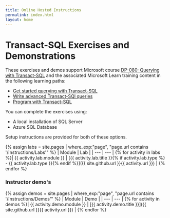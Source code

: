 ```yaml
---
title: Online Hosted Instructions
permalink: index.html
layout: home
---
```


# Transact-SQL Exercises and Demonstrations

These exercises and demos support Microsoft course [DP-080: Querying with Transact-SQL](https://docs.microsoft.com/training/courses/dp-080t00) and the associated Microsoft Learn training content in the following learning paths:

- [Get started querying with Transact-SQL](https://docs.microsoft.com/training/paths/get-started-querying-with-transact-sql/)
- [Write advanced Transact-SQl queries](https://docs.microsoft.com/training/paths/write-advanced-transact-sql-queries/)
- [Program with Transact-SQL](https://docs.microsoft.com/training/paths/program-transact-sql/)

You can complete the exercises using:

-  A local installation of SQL Server
- Azure SQL Database

Setup instructions are provided for both of these options.

{% assign labs = site.pages | where_exp:"page", "page.url contains '/Instructions/Labs'" %}
| Module | Lab |
| --- | --- | 
{% for activity in labs  %}| {{ activity.lab.module }} | [{{ activity.lab.title }}{% if activity.lab.type %} - {{ activity.lab.type }}{% endif %}]({{ site.github.url }}{{ activity.url }}) |
{% endfor %}

### Instructor demo's

{% assign demos = site.pages | where_exp:"page", "page.url contains '/Instructions/Demos'" %}
| Module | Demo |
| --- | --- | 
{% for activity in demos  %}| {{ activity.demo.module }} | [{{ activity.demo.title }}]({{ site.github.url }}{{ activity.url }}) |
{% endfor %}

